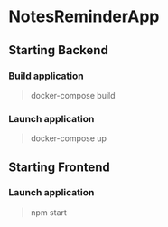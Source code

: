 # NotesReminderApp

## Starting Backend

### Build application
> docker-compose build

### Launch application
> docker-compose up

## Starting Frontend

### Launch application
> npm start